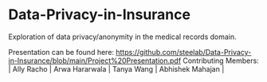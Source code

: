 # Data-Privacy-in-Insurance

Exploration of data privacy/anonymity in the medical records domain. 


Presentation can be found here: https://github.com/steelab/Data-Privacy-in-Insurance/blob/main/Project%20Presentation.pdf
Contributing Members: | Ally Racho | Arwa Hararwala | Tanya Wang | Abhishek Mahajan |
